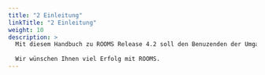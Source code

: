 ```yaml
---
title: "2 Einleitung"
linkTitle: "2 Einleitung"
weight: 10
description: >
  Mit diesem Handbuch zu ROOMS Release 4.2 soll den Benuzenden der Umgang mit dem Programm erleichtert werden und die Funktionsweisen erklärt werden. Es dient als Leitfaden für Schulungen sowie als Nachschlagewerk im täglichen Gebrauch. Eventuell sind spezifische Berechtigungen für die Nutzung mancher Funktionen nötig. 
  
  Wir wünschen Ihnen viel Erfolg mit ROOMS.
---
```




